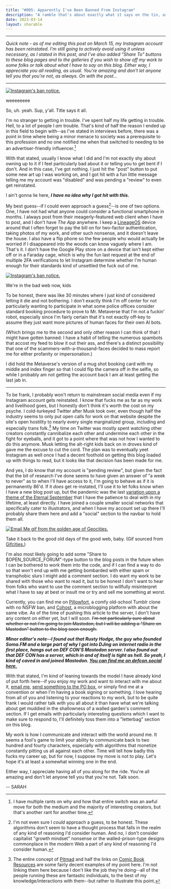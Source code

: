 ```yaml
---
title: "#005: Apparently I've Been Banned From Instagram"
description: "A ramble that's about exactly what it says on the tin, as well as a bit of news as to where I'm planning to go from here."  
date: 2023-03-14
layout: sharable
---
```



---

*Quick note - as of me editing this post on March 15, my Instagram account has been reinstated. I'm still going to actively avoid using it unless necessary, as I stated in this post, and I've also added "Share To" buttons to these blog pages and to the galleries if you wish to show off my work to some folks or talk about what I have to say on this blog. Either way, I appreciate you all reading, as usual. You're amazing and don't let anyone tell you that you're not, as always. On with the post...*

---

<div class="floatright caption"">
  <p><a href= "/blog/0005/01.png"><img src="/blog/0005/01.png" alt="Instagram's ban notice."></a></p>
  <p> weeeeeeee </p>
</div>

So, uh. yeah. Sup, y'all. Title says it all. 

I'm no stranger to getting in trouble. I've spent half my life getting in trouble. Hell, to a lot of people I *am* trouble. That's kind of half the reason I ended up in this field to begin with--as I've stated in interviews before, there was a point in time where being a minor menace to society was a prerequisite to this profession and no one notified me when that switched to needing to be an advertiser-friendly influencer.[^1] 

With that stated, usually I know what I did and I'm not exactly shy about owning up to it if I feel particularly bad about it or telling you to get bent if I don't. And in this case, I've got nothing. I just hit the "post" button to put some new art up I was working on, and I got hit with a fun little message telling me my account was "disabled" and was pending a "review" to even get reinstated.

I ain't gonna lie here, ***I have no idea why I got hit with this.***

My best guess--if I could even approach a guess[^2]--is one of two options. One, I have not had what anyone could consider a functional smartphone in months. I always post from their meagerly-featured web client when I have to post, and I don't have *The App* anywhere. I keep a [LineageOS](https://lineageos.org/) device around that I often forget to pay the bill on for two-factor authentication, taking photos of my work, and other such nonsense, and it doesn't leave the house. I also have a flip phone so the few people who would actually be worried if I disappeared into the woods can know vaguely where I am. That's it. I don't have the Google Play store on a device that isn't kept either off or in a Faraday cage, which is why the fun last request at the end of multiple 2FA verifications to let Instagram determine whether I'm human enough for their standards kind of unsettled the fuck out of me. 

<div class="floatleft caption"">
  <p><a href= "/blog/0005/02.png"><img src="/blog/0005/02.png" alt="Instagram's ban notice."></a></p>
  <p> We're in the bad web now, kids </p>
</div>

To be honest, there was like 30 minutes where I just kind of considered letting it die and not bothering. I don't exactly think I'm off center for not particularly wanting to participate in what some police offices consider standard booking procedure to prove to Mr. Metaverse that I'm not a fuckin' robot, especially since I'm fairly certain that it's not exactly off-key to assume they just want more pictures of human faces for their own AI bots.

(Which brings me to the second and only other reason I can think of that I might have gotten banned: I have a habit of telling the numerous spambots that accost my feed to blow it out their ass, and there's a distinct possibility that one of the scammers-with-a-thousand-faces decided to mass report me for either profanity or impersonation.)

I did hold the Metaverse's version of a mug shot booking card with my middle and index finger so that I could flip the camera off in the selfie, so while I probably am not getting the account back I am at least getting the last jab in.

---

To be frank, I probably won't return to mainstream social media even if my Instagram account gets reinstated. I know that fucks me as far as my work and livelihood goes, but I honestly don't think it's worth the cost on my psyche. I cold-turkeyed Twitter after Musk took over, even though half the industry seems to only put open calls for work on that website despite the site's open hostility to nearly every single marginalized group, including and especially trans folk.[^3] My time on Twitter was mostly spent watching other creators constantly cannibalize each other and undermine each other in the fight for eyeballs, and it got to a point where that was not how I wanted to do this anymore. Musk letting the alt-right kids back on in droves kind of gave me the excuse to cut the cord. The plan was to eventually yeet Instagram as well once I had a decent foothold on getting this blog loaded up with things to read, but it looks like that decision has been made for me.  

And yes, I do know that my account is "pending review", but given the fact that the bit of research I've done seems to have given an answer of "a week to never" as to when I'll have access to it, I'm going to behave as if it is permanently 86'd. If it *does* get re-instated, I'll use it to let folks know when I have a new blog post up, but the pandemic was the last [variation upon a theme of the Eternal September](http://www.catb.org/jargon/html/S/September-that-never-ended.html) that I have the patience to deal with in my lifetime, at least directly. I have joined a couple smaller social networks that specifically cater to illustrators, and when I have my account set up there I'll probably share them here and add a "social" section to the navbar to hold them all. 

<div class="floatright caption"">
  <p><a href= "/blog/0005/03.gif"><img src="/blog/0005/03.gif" alt="Email Me gif from the golden age of Geocities."></a></p>
  <p> Take it back to the good old days of the good web, baby. (Gif sourced from <a href="https://gifcities.org">Gifcities.</a>) </p>
</div>

I'm also most likely going to add some "Share to \$OPEN_SOURCE_FORUM"-type button to the blog posts in the future when I can be bothered to work them into the code, and if I can find a way to do so that won't end up with me getting bombarded with either spam or transphobic slurs I might add a comment section. I do want my work to be shared with those who want to read it, but to be honest I don't want to hear from folks who want to use the comment section to willfully misinterpret what I have to say at best or insult me or try and sell me something at worst. 

Currently, you can find me on [Pillowfort](https://www.pillowfort.social/sarahallenreed), a comfy old-school Tumblr clone with no NSFW ban, and [Cohost](https://cohost.org/sarahallenreed), a microblogging platform with about the same vibe. As of the time of pushing this article to the server, I don't have any content on either yet, but I will soon. ~~I'm not particularly sure about whether or not I'm going to join Mastodon, but I will be adding a "Share on Mastodon" button to the blog soon enough.~~

***Minor editor's note--I found out that Rusty Hodge, the guy who founded Soma.FM and a large part of why I got into DJing on internet radio in the first place, hangs out on DEF CON'S Mastodon server. I also found out that DEF CON has a server, which in and of itself is tight as hell. So yeah, I kind of caved in and joined Mastodon. [You can find me on defcon.social here.](https://defcon.social/@sarahallenreed)***

With that stated, I'm kind of leaning towards the model I have already kind of put forth here--if you enjoy my work and want to interact with me about it, [email me](mailto:sarah@sarahallenreed.com), [send something to the PO box](https://sarahallenreed.com/resume/bio/), or simply find me at a convention or when I'm having a book signing or something. I love hearing from all of you and listening to your reactions to my work, but to be quite frank I would rather talk *with* you all about it than have what we're talking about get muddied in the shallowness of a walled garden's comment section. If I get emails with particularly interesting questions which I want to make sure to respond to, I'll definitely toss them into a "letterbag" section on this blog. 

My work is how I communicate and interact with the world around me. It seems a fool's game to limit your ability to communicate back to two hundred and fourty characters, especially with algorithms that monetize constantly pitting us all against each other. Time will tell how badly this fucks my career up, but for now, I suppose my move is not to play. Let's hope it's at least a somewhat winning one in the end.

Either way, I appreciate having all of you along for the ride. You're all amazing and don't let anyone tell you that you're not. Talk soon.

-- SARAH

[^1]: I have multiple rants on why and how that entire switch was an awful move for both the medium and the majority of interesting creators, but that's another rant for another time.

[^2]: I'm not even sure I *could* approach a guess, to be honest. These algorithms don't seem to have a thought process that falls in the realm of any kind of reasoning I'd consider human. And no, I don't consider capitalist "growth mindset" nonsense or the walled-prison-type designs commonplace in the modern Web a part of any kind of reasoning I'd consider human.

[^3]: The entire concept of [Pitmad](https://pitchwars.org/pitmad/) and half the links on [Comic Book Resources](https://www.creatoradvisor.com/category/job-postings/) are some fairly decent examples of my point here. I'm not linking them here because I don't like the job they're doing--all of the people running these are fantastic individuals, to the best of my knowledge/interactions with them--but rather to illustrate this point.